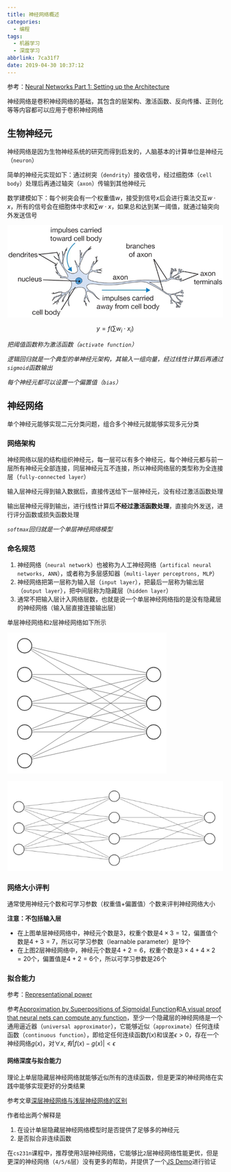 ```yaml
---
title: 神经网络概述
categories:
  - 编程
tags:
  - 机器学习
  - 深度学习
abbrlink: 7ca31f7
date: 2019-04-30 10:37:12
---
```


参考：[Neural Networks Part 1: Setting up the Architecture ](http://cs231n.github.io/neural-networks-1/)

神经网络是卷积神经网络的基础，其包含的层架构、激活函数、反向传播、正则化等等内容都可以应用于卷积神经网络

## 生物神经元

神经网络是因为生物神经系统的研究而得到启发的，人脑基本的计算单位是神经元（`neuron`）

简单的神经元实现如下：通过树突（`dendrity`）接收信号，经过细胞体（`cell body`）处理后再通过轴突（`axon`）传输到其他神经元

数学建模如下：每个树突会有一个权重值$w$，接受到信号$x$后会进行乘法交互$w\cdot x$，所有的信号会在细胞体中求和$\sum w\cdot x$，如果总和达到某一阈值，就通过轴突向外发送信号

![](/imgs/神经网络概述/neuron.png)

$$
y=f(\sum w_{i}\cdot x_{i})
$$

*把阈值函数称为激活函数（`activate function`）*

*逻辑回归就是一个典型的单神经元架构，其输入一组向量，经过线性计算后再通过`sigmoid`函数输出*

*每个神经元都可以设置一个偏置值（`bias`）*

## 神经网络

单个神经元能够实现二元分类问题，组合多个神经元就能够实现多元分类

### 网络架构

神经网络以层的结构组织神经元，每一层可以有多个神经元，每个神经元都与前一层所有神经元全部连接，同层神经元互不连接，所以神经网络层的类型称为全连接层（`fully-connected layer`）

输入层神经元得到输入数据后，直接传送给下一层神经元，没有经过激活函数处理

输出层神经元得到输出，进行线性计算后**不经过激活函数处理**，直接向外发送，进行评分函数或损失函数处理

*`softmax`回归就是一个单层神经网络模型*

### 命名规范

1. 神经网络（`neural network`）也被称为人工神经网络（`artifical neural networks, ANN`），或者称为多层感知器（`multi-layer perceptrons, MLP`）
2. 神经网络把第一层称为输入层（`input layer`），把最后一层称为输出层（`output layer`），把中间层称为隐藏层（`hidden layer`）
3. 通常不把输入层计入网络层数，也就是说一个单层神经网络指的是没有隐藏层的神经网络（输入层直接连接输出层）

单层神经网络和`2`层神经网络如下所示

![](/imgs/神经网络概述/1-layer-network.png)

![](/imgs/神经网络概述/2-layer-network.png)

### 网络大小评判

通常使用神经元个数和可学习参数（权重值+偏置值）个数来评判神经网络大小

**注意：不包括输入层**

* 在上图单层神经网络中，神经元个数是$3$，权重个数是$4\times 3=12$，偏置值个数是$4+3=7$，所以可学习参数（learnable parameter）是$19$个
* 在上图2层神经网络中，神经元个数是$4+2=6$，权重个数是$3\times 4+4\times 2=20$个，偏置值是$4+2=6$个，所以可学习参数是$26$个

### 拟合能力

参考：[Representational power](http://cs231n.github.io/neural-networks-1/)

参考[Approximation by Superpositions of Sigmoidal Function](http://www.dartmouth.edu/~gvc/Cybenko_MCSS.pdf)和[A visual proof that neural nets can compute any function](http://neuralnetworksanddeeplearning.com/chap4.html)，至少一个隐藏层的神经网络是一个通用逼近器（`universal approximator`），它能够近似（`approximate`）任何连续函数（`continuous function`），即给定任何连续函数$f(x)$和误差$\epsilon>0$，存在一个神经网络$g(x)$，对$\forall x,有|f(x)-g(x)|<\epsilon$

#### 网络深度与拟合能力

理论上单层隐藏层神经网络就能够近似所有的连续函数，但是更深的神经网络在实践中能够实现更好的分类结果

参考文章[深层神经网络与浅层神经网络的区别](https://blog.csdn.net/ybdesire/article/details/78837688)

作者给出两个解释是

1. 在设计单层隐藏层神经网络模型时是否提供了足够多的神经元
2. 是否拟合非连续函数

在`cs231n`课程中，推荐使用3层神经网络，它能够比`2`层神经网络性能更优，但是更深的神经网络（`4/5/6`层）没有更多的帮助，并提供了一个[JS Demo](https://cs.stanford.edu/people/karpathy/convnetjs/demo/classify2d.html)进行验证